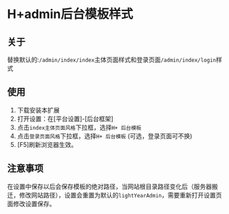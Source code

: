 # H+admin后台模板样式

## 关于

替换默认的:`/admin/index/index`主体页面样式和登录页面`/admin/index/login`样式

## 使用

1. 下载安装本扩展
2. 打开设置：在[平台设置]-[后台框架]
3. 点击`index主体页面风格`下拉框，选择`H+ 后台模板`
4. 点击`登录页面风格`下拉框，选择`H+ 后台模板` (可选，登录页面可不换)
5. [F5]刷新浏览器生效。

## 注意事项

在设置中保存以后会保存模板的绝对路径，当网站根目录路径变化后（服务器搬迁，修改网站路径），设置会重置为默认的`lightYearAdmin`，需要重新打开设置页面修改设置保存。
